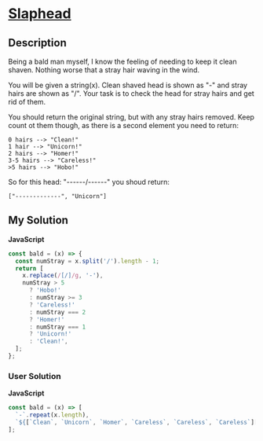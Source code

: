 # [Slaphead](https://www.codewars.com/kata/57efab9acba9daa4d1000b30)

## Description

Being a bald man myself, I know the feeling of needing to keep it clean shaven. Nothing worse that a stray hair waving in the wind.

You will be given a string(x). Clean shaved head is shown as "-" and stray hairs are shown as "/". Your task is to check the head for stray hairs and get rid of them.

You should return the original string, but with any stray hairs removed. Keep count ot them though, as there is a second element you need to return:

```
0 hairs --> "Clean!"
1 hair --> "Unicorn!"
2 hairs --> "Homer!"
3-5 hairs --> "Careless!"
>5 hairs --> "Hobo!"
```

So for this head: "------/------" you shoud return:

```
["-------------", "Unicorn"]
```

## My Solution

**JavaScript**

```js
const bald = (x) => {
  const numStray = x.split('/').length - 1;
  return [
    x.replace(/[/]/g, '-'),
    numStray > 5
      ? 'Hobo!'
      : numStray >= 3
      ? 'Careless!'
      : numStray === 2
      ? 'Homer!'
      : numStray === 1
      ? 'Unicorn!'
      : 'Clean!',
  ];
};
```

### User Solution

**JavaScript**

```js
const bald = (x) => [
  `-`.repeat(x.length),
  `${[`Clean`, `Unicorn`, `Homer`, `Careless`, `Careless`, `Careless`][--x.split(`/`).length] || `Hobo`}!`,
];
```

